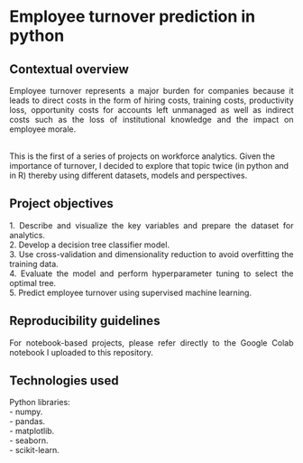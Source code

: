 # Employee turnover prediction in python

## Contextual overview

<p align="justify">
Employee turnover represents a major burden for companies because it leads to direct costs in the form of hiring costs, training costs, productivity loss, opportunity costs for accounts left unmanaged as well as indirect costs such as the loss of institutional knowledge and the impact on employee morale. <br> <br>

This is the first of a series of projects on workforce analytics. Given the importance of turnover, I decided to explore that topic twice (in python and in R) thereby using different datasets, models and perspectives.
</p>

## Project objectives

<p align="justify">
1. Describe and visualize the key variables and prepare the dataset for analytics. <br>
2. Develop a decision tree classifier model. <br>
3. Use cross-validation and dimensionality reduction to avoid overfitting the training data. <br>
4. Evaluate the model and perform hyperparameter tuning to select the optimal tree. <br>
5. Predict employee turnover using supervised machine learning.
</p>

## Reproducibility guidelines

<p align="justify">
For notebook-based projects, please refer directly to the Google Colab notebook I uploaded to this repository.
</p>

## Technologies used

<p align="justify">
Python libraries: <br>
- numpy. <br>
- pandas. <br>
- matplotlib. <br>
- seaborn. <br>
- scikit-learn.
</p>
